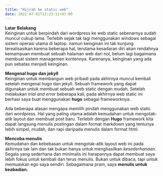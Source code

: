 ```yaml
---
title: "Hijrah ke static web"
date: 2022-07-01T13:23:11+07:00
---
```

**Latar Belakang**  
Keinginan untuk berpindah dari wordpress ke web static sebenarnya sudah muncul cukup lama. Terlebih sejak tak lagi menggunakan windows sebagai sistem operasi utama di laptop. namun keinginan ini tak kunjung terealisasikan karena beberapa hal, terutama kesadaran diri akan rendahnya kemampuan membuat sebuah halaman web dari nol, belum lagi bagaimana membuat sistem managemen kontennya. Karenanya, keinginan yang ada pun sebatas menjadi keinginan.  
  
  
**Mengenal hugo dan jekyll**  
Keinginan untuk membangun web pribadi pada akhirnya muncul kembali setelah mengenal hugo dan jekyll. Sebuah framework yang dapat digunakan untuk membuat sebuah web static dengan mudah. Setelah melakukan *trial and error* beberapa kali, pada akhirnya web static ini berhasi saya buat menggunakan **hugo** sebagai frameworknya.  
  
Ada beberapa alasan mengapa memilih pindah menggunakan web static dari wordpress. Hal yang paling utama adalah kemudahan untuk mengotak-atik layout dan membuat post baru. Terlebih dengan **Hugo** framework kita dapat langsung menulis postingan dalam format markdown yang tentunya lebih simpel, mudah, dan rapi daripada menulis dalam format html.  

**Mencoba menulis**  
Kemudahan dan kebebasan untuk mengotak-atik layout web ini pada akhirnya tak lain dan tak bukan hanya untuk menghasilkan _kesederhanaan_. Segala yang sederhana dan minimalis ini harapannya dapat membuat saya lebih fokus untuk kembali dan terus menulis. Bukan untuk dibaca, tapi untuk memuaskan ego saya sendiri. Sebagaimana pram, saya **menulis untuk keabadian.**